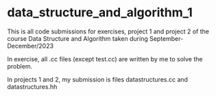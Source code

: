 # data_structure_and_algorithm_1
This is all code submissions for exercises, project 1 and project 2 of the course Data Structure and Algorithm taken during September-December/2023

In exercise, all .cc files (except test.cc) are written by me to solve the problem.

In projects 1 and 2, my submission is files datastructures.cc and datastructures.hh 
